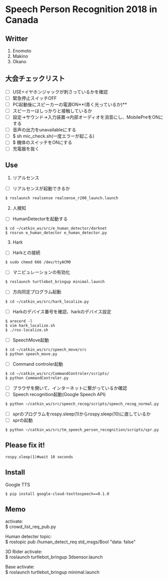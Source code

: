 # Speech Person Recognition 2018 in Canada
## Writter
1. Enomoto
2. Makino
3. Okano
## 大会チェックリスト

- [ ] USE+イヤホンジャックが刺さっているかを確認
- [ ] 緊急停止スイッチOFF
- [ ] PC起動後にスピーカーの電源ON**(青く光っているか)**
- [ ] スピーカーはしっかりと接触しているか
- [ ] 設定->サウンド->入力装置->内部オーディオを消音にし、MobilePreをONにする
- [ ] 音声の出力をunavailableにする
- [ ] $ sh mic_check.sh(一度エラーが起こる)
- [ ] $ 機体のスイッチをONにする
- [ ] 充電器を抜く
## Use
1. リアルセンス
- [ ] リアルセンスが起動できるか
```
$ roslaunch realsense realsense_r200_launch.launch
```
2. 人検知
- [ ] HumanDetectorを起動する
```
$ cd ~/catkin_ws/src/e_human_detector/darknet
$ rosrun e_human_detector e_human_detector.py
```
3. Hark
- [ ] Harkとの接続
```
$ sudo chmod 666 /dev/ttyACM0
```
- [ ] マニピュレーションの有効化
```
$ roslaunch turtlebot_bringup minimal.launch
```
- [ ] 方向同定プログラム起動
```
$ cd ~/catkin_ws/src/hark_localize.py
```
- [ ] Harkのデバイス番号を確認、harkのデバイス設定
```
$ arecord -l
$ vim hark_localize.sh
$ ./ros-localize.sh
```
- [ ] SpeechMove起動
```
$ cd ~/catkin_ws/src/speech_move/src
$ python speech_move.py
```
- [ ] Command controler起動
```
$ cd ~/catkin_ws/src/CommandControler/scripts/
$ python CommandControler.py
```
- [ ] ブラウザを開いて、インターネットに繋がっているか確認
- [ ] Speech recognition起動(Google Speech API)
```
$ python ~/catkin_ws/src/speech_recog/scripts/speech_recog_normal.py
```
- [ ] sprのプログラムをrospy.sleep(1)からrospy.sleep(10)に直しているか
- [ ] sprの起動
```
$ python ~/catkin_ws/src/tm_speech_person_recognition/scripts/spr.py
```

## Please fix it!
```
rospy.sleep(1)#wait 10 seconds
```

## Install
Google TTS  
```
$ pip install google-cloud-texttospeech==0.1.0
```

## Memo 
activate:  
$ crowd_list_req_pub.py

Human detecter topic:  
$ rostopic pub /human_detect_req std_msgs/Bool "data: false"

3D Rider activate:  
$ roslaunch turtlebot_bringup 3dsensor.launch

Base activate:  
$ roslaunch turtlebot_bringup minimal.launch


